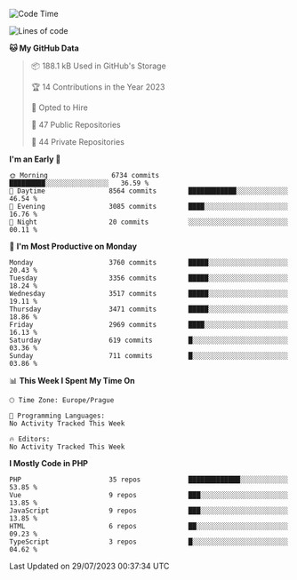 <!--START_SECTION:waka-->
![Code Time](http://img.shields.io/badge/Code%20Time-1%2C583%20hrs%2058%20mins-blue)

![Lines of code](https://img.shields.io/badge/From%20Hello%20World%20I%27ve%20Written-5.9%20million%20lines%20of%20code-blue)

**🐱 My GitHub Data** 

> 📦 188.1 kB Used in GitHub's Storage 
 > 
> 🏆 14 Contributions in the Year 2023
 > 
> 💼 Opted to Hire
 > 
> 📜 47 Public Repositories 
 > 
> 🔑 44 Private Repositories 
 > 
**I'm an Early 🐤** 

```text
🌞 Morning                6734 commits        █████████░░░░░░░░░░░░░░░░   36.59 % 
🌆 Daytime                8564 commits        ████████████░░░░░░░░░░░░░   46.54 % 
🌃 Evening                3085 commits        ████░░░░░░░░░░░░░░░░░░░░░   16.76 % 
🌙 Night                  20 commits          ░░░░░░░░░░░░░░░░░░░░░░░░░   00.11 % 
```
📅 **I'm Most Productive on Monday** 

```text
Monday                   3760 commits        █████░░░░░░░░░░░░░░░░░░░░   20.43 % 
Tuesday                  3356 commits        █████░░░░░░░░░░░░░░░░░░░░   18.24 % 
Wednesday                3517 commits        █████░░░░░░░░░░░░░░░░░░░░   19.11 % 
Thursday                 3471 commits        █████░░░░░░░░░░░░░░░░░░░░   18.86 % 
Friday                   2969 commits        ████░░░░░░░░░░░░░░░░░░░░░   16.13 % 
Saturday                 619 commits         █░░░░░░░░░░░░░░░░░░░░░░░░   03.36 % 
Sunday                   711 commits         █░░░░░░░░░░░░░░░░░░░░░░░░   03.86 % 
```


📊 **This Week I Spent My Time On** 

```text
🕑︎ Time Zone: Europe/Prague

💬 Programming Languages: 
No Activity Tracked This Week

🔥 Editors: 
No Activity Tracked This Week
```

**I Mostly Code in PHP** 

```text
PHP                      35 repos            █████████████░░░░░░░░░░░░   53.85 % 
Vue                      9 repos             ███░░░░░░░░░░░░░░░░░░░░░░   13.85 % 
JavaScript               9 repos             ███░░░░░░░░░░░░░░░░░░░░░░   13.85 % 
HTML                     6 repos             ██░░░░░░░░░░░░░░░░░░░░░░░   09.23 % 
TypeScript               3 repos             █░░░░░░░░░░░░░░░░░░░░░░░░   04.62 % 
```




 Last Updated on 29/07/2023 00:37:34 UTC
<!--END_SECTION:waka-->
<!--
**AlexKratky/AlexKratky** is a ✨ _special_ ✨ repository because its `README.md` (this file) appears on your GitHub profile.

Here are some ideas to get you started:

- 🔭 I’m currently working on ...
- 🌱 I’m currently learning ...
- 👯 I’m looking to collaborate on ...
- 🤔 I’m looking for help with ...
- 💬 Ask me about ...
- 📫 How to reach me: ...
- 😄 Pronouns: ...
- ⚡ Fun fact: ...
-->
